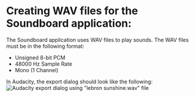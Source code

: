 # Creating WAV files for the Soundboard application:

The Soundboard application uses WAV files to play sounds. The WAV files must be in the following format:
- Unsigned 8-bit PCM
- 48000 Hz Sample Rate
- Mono (1 Channel)

In Audacity, the export dialog should look like the following:
![Audacity export dialog using "lebron sunshine.wav" file](https://i.jcksn.rip/AMDAQ.png)